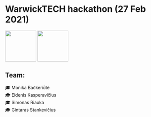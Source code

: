 # WarwickTECH hackathon (27 Feb 2021)

<img src="https://en.ktu.edu/wp-content/uploads/sites/5/2016/08/KTU-EN.svg" height="100" />
<img src="https://studentams.ktu.edu/wp-content/uploads/sites/54/2016/09/Gifted.png" height="100" />

## Team: 

🎓 Monika Bačkeriūtė  
🎓 Eidenis Kasperavičius  
🎓 Simonas Riauka  
🎓 Gintaras Stankevičius  
